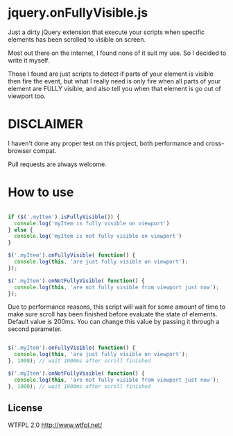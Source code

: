 # jquery.onFullyVisible.js

Just a dirty jQuery extension that execute your scripts when specific elements has been scrolled to visible on screen.

Most out there on the internet, I found none of it suit my use. So I decided to write it myself.

Those I found are just scripts to detect if parts of your element is visible then fire the event, but what I really need is only fire when all parts of your element are FULLY visible, and also tell you when that element is go out of viewport too.

# DISCLAIMER
I haven't done any proper test on this project, both performance and cross-browser compat.

Pull requests are always welcome.

# How to use

```javascript

if ($('.myItem').isFullyVisible()) {
  console.log('myItem is fully visible on viewport')
} else {
  console.log('myItem is not fully visible on viewport')
}

$('.myItem').onFullyVisible( function() {
  console.log(this, 'are just fully visible on viewport');
});

$('.myItem').onNotFullyVisible( function() {
  console.log(this, 'are not fully visible from viewport just now');
});

```

Due to performance reasons, this script will wait for some amount of time to make sure scroll has been finished before evaluate the state of elements. Default value is 200ms. You can change this value by passing it through a second parameter.

```javascript

$('.myItem').onFullyVisible( function() {
  console.log(this, 'are just fully visible on viewport');
}, 1000); // wait 1000ms after scroll finished

$('.myItem').onNotFullyVisible( function() {
  console.log(this, 'are not fully visible from viewport just now');
}, 1000); // wait 1000ms after scroll finished

```

## License
WTFPL 2.0 http://www.wtfpl.net/
